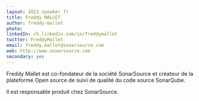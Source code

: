 ```yaml
---
layout: 2013_speaker_fr
title: Freddy MALLET
author: freddy-mallet
photo: 
linkedIn: ch.linkedin.com/in/freddymallet
twitter: FreddyMallet
email: freddy.mallet@sonarsource.com
web: http://www.sonarsource.com
secondary: yes
---
```


Freddy Mallet est co-fondateur de la société SonarSource et créateur de la plateforme Open source de suivi de qualité du code source SonarQube.

Il est responsable produit chez SonarSource.